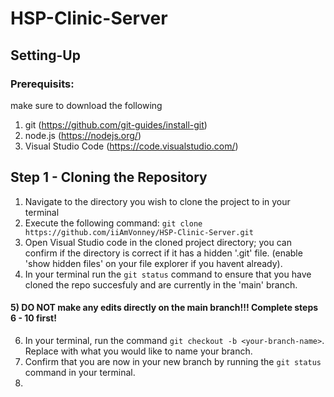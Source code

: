 # HSP-Clinic-Server


## Setting-Up
### Prerequisits:
make sure to download the following

1) git (https://github.com/git-guides/install-git)
2) node.js (https://nodejs.org/)
3) Visual Studio Code (https://code.visualstudio.com/)

## Step 1 - Cloning the Repository

1) Navigate to the directory you wish to clone the project to in your terminal
2) Execute the following command: `git clone https://github.com/iiAmVonney/HSP-Clinic-Server.git`
3) Open Visual Studio code in the cloned project directory; you can confirm if the directory is correct if it has a hidden '.git' file. (enable 'show hidden files' on your file explorer if you havent already).
4) In your terminal run the `git status` command to ensure that you have cloned the repo succesfuly and are currently in the 'main' branch.
#### 5) DO NOT make any edits directly on the main branch!!! Complete steps 6 - 10 first!
6) In your terminal, run the command `git checkout -b <your-branch-name>`. Replace <your-branch-name> with what you would like to name your branch.
7) Confirm that you are now in your new branch by running the `git status` command in your terminal.
8) 

